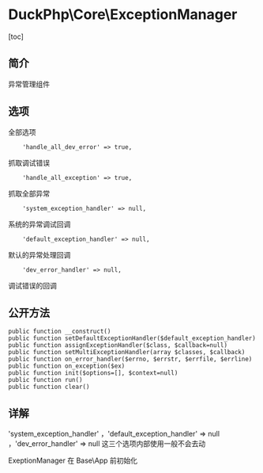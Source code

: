 # DuckPhp\Core\ExceptionManager
[toc]

## 简介
异常管理组件

## 选项
全部选项

        'handle_all_dev_error' => true,
抓取调试错误

        'handle_all_exception' => true,
抓取全部异常

        'system_exception_handler' => null,
系统的异常调试回调

        'default_exception_handler' => null,
默认的异常处理回调

        'dev_error_handler' => null,
调试错误的回调

## 公开方法

    public function __construct()
    public function setDefaultExceptionHandler($default_exception_handler)
    public function assignExceptionHandler($class, $callback=null)
    public function setMultiExceptionHandler(array $classes, $callback)
    public function on_error_handler($errno, $errstr, $errfile, $errline)
    public function on_exception($ex)
    public function init($options=[], $context=null)
    public function run()
    public function clear()
## 详解

'system_exception_handler' ，'default_exception_handler' => null ，'dev_error_handler' => null 这三个选项内部使用一般不会去动

ExeptionManager 在 Base\App 前初始化